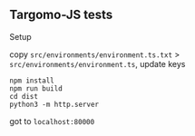 Targomo-JS tests
-------


Setup

copy `src/environments/environment.ts.txt` > `src/environments/environment.ts`, update keys

```
npm install
npm run build
cd dist
python3 -m http.server
```

got to `localhost:80000`